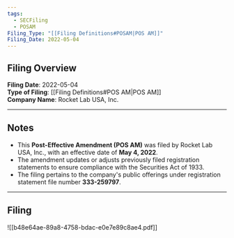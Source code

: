 ```yaml
---
tags:
  - SECFiling
  - POSAM
Filing_Type: "[[Filing Definitions#POSAM|POS AM]]"
Filing_Date: 2022-05-04
---
```


## Filing Overview

**Filing Date**: 2022-05-04  
**Type of Filing**: [[Filing Definitions#POS AM|POS AM]]  
**Company Name**: Rocket Lab USA, Inc.  

---

## Notes

- This **Post-Effective Amendment (POS AM)** was filed by Rocket Lab USA, Inc., with an effective date of **May 4, 2022**.
- The amendment updates or adjusts previously filed registration statements to ensure compliance with the Securities Act of 1933.
- The filing pertains to the company's public offerings under registration statement file number **333-259797**.

---

## Filing

![[b48e64ae-89a8-4758-bdac-e0e7e89c8ae4.pdf]]
